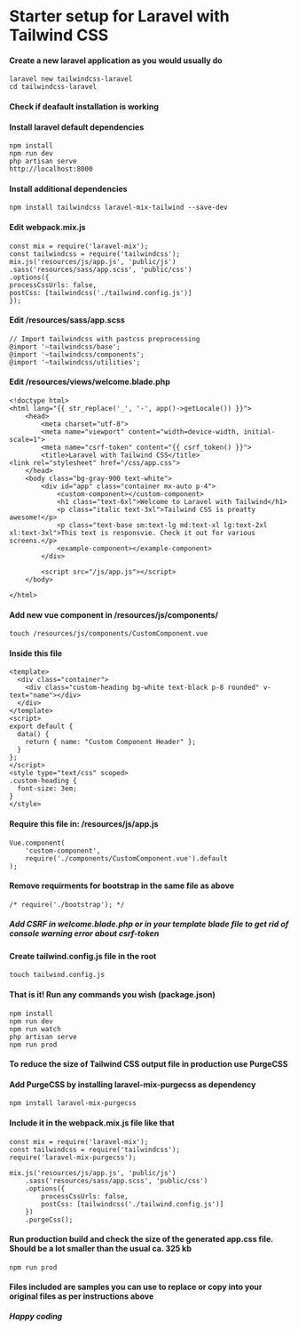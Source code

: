 # Starter setup for Laravel with Tailwind CSS

#### Create a new laravel application as you would usually do

```
laravel new tailwindcss-laravel
cd tailwindcss-laravel
```

#### Check if deafault installation is working

#### Install laravel default dependencies

```
npm install
npm run dev
php artisan serve
http://localhost:8000
```

#### Install additional dependencies

```
npm install tailwindcss laravel-mix-tailwind --save-dev
```

#### Edit webpack.mix.js

```
const mix = require('laravel-mix');
const tailwindcss = require('tailwindcss');
mix.js('resources/js/app.js', 'public/js')
.sass('resources/sass/app.scss', 'public/css')
.options({
processCssUrls: false,
postCss: [tailwindcss('./tailwind.config.js')]
});
```

#### Edit /resources/sass/app.scss

```
// Import tailwindcss with pastcss preprocessing
@import '~tailwindcss/base';
@import '~tailwindcss/components';
@import '~tailwindcss/utilities';
```

#### Edit /resources/views/welcome.blade.php

```
<!doctype html>
<html lang="{{ str_replace('_', '-', app()->getLocale()) }}">
    <head>
        <meta charset="utf-8">
        <meta name="viewport" content="width=device-width, initial-scale=1">
        <meta name="csrf-token" content="{{ csrf_token() }}">
        <title>Laravel with Tailwind CSS</title>
<link rel="stylesheet" href="/css/app.css">
    </head>
    <body class="bg-gray-900 text-white">
        <div id="app" class="container mx-auto p-4">
            <custom-component></custom-component>
            <h1 class="text-6xl">Welcome to Laravel with Tailwind</h1>
            <p class="italic text-3xl">Tailwind CSS is preatty awesome!</p>
            <p class="text-base sm:text-lg md:text-xl lg:text-2xl xl:text-3xl">This text is responsvie. Check it out for various screens.</p>
            <example-component></example-component>
        </div>

        <script src="/js/app.js"></script>
    </body>

</html>
```

#### Add new vue component in /resources/js/components/

```
touch /resources/js/components/CustomComponent.vue
```

#### Inside this file

```
<template>
  <div class="container">
    <div class="custom-heading bg-white text-black p-8 rounded" v-text="name"></div>
  </div>
</template>
<script>
export default {
  data() {
    return { name: "Custom Component Header" };
  }
};
</script>
<style type="text/css" scoped>
.custom-heading {
  font-size: 3em;
}
</style>
```

#### Require this file in: /resources/js/app.js

```
Vue.component(
    'custom-component',
    require('./components/CustomComponent.vue').default
);
```

#### Remove requirments for bootstrap in the same file as above

```
/* require('./bootstrap'); */
```

##### Add CSRF in welcome.blade.php or in your template blade file to get rid of console warning error about csrf-token

#### Create tailwind.config.js file in the root

```
touch tailwind.config.js
```

#### That is it! Run any commands you wish (package.json)

```
npm install
npm run dev
npm run watch
php artisan serve
npm run prod
```

#### To reduce the size of Tailwind CSS output file in production use PurgeCSS

#### Add PurgeCSS by installing laravel-mix-purgecss as dependency

```
npm install laravel-mix-purgecss
```

#### Include it in the webpack.mix.js file like that

```
const mix = require('laravel-mix');
const tailwindcss = require('tailwindcss');
require('laravel-mix-purgecss');

mix.js('resources/js/app.js', 'public/js')
    .sass('resources/sass/app.scss', 'public/css')
    .options({
        processCssUrls: false,
        postCss: [tailwindcss('./tailwind.config.js')]
    })
    .purgeCss();
```

#### Run production build and check the size of the generated app.css file. Should be a lot smaller than the usual ca. 325 kb

```
npm run prod
```

#### Files included are samples you can use to replace or copy into your original files as per instructions above

**_Happy coding_**
